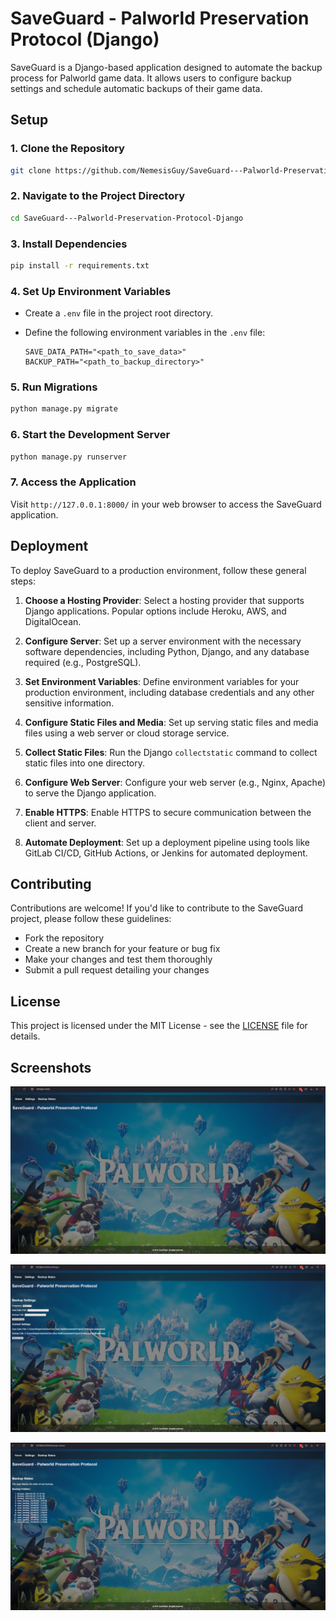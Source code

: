 # SaveGuard - Palworld Preservation Protocol (Django)

SaveGuard is a Django-based application designed to automate the backup process for Palworld game data. It allows users to configure backup settings and schedule automatic backups of their game data.

## Setup

### 1. Clone the Repository

```bash
git clone https://github.com/NemesisGuy/SaveGuard---Palworld-Preservation-Protocol-Django.git
```

### 2. Navigate to the Project Directory

```bash
cd SaveGuard---Palworld-Preservation-Protocol-Django
```

### 3. Install Dependencies

```bash
pip install -r requirements.txt
```

### 4. Set Up Environment Variables

- Create a `.env` file in the project root directory.
- Define the following environment variables in the `.env` file:

    ```
    SAVE_DATA_PATH="<path_to_save_data>"
    BACKUP_PATH="<path_to_backup_directory>"
    ```

### 5. Run Migrations

```bash
python manage.py migrate
```

### 6. Start the Development Server

```bash
python manage.py runserver
```

### 7. Access the Application

Visit `http://127.0.0.1:8000/` in your web browser to access the SaveGuard application.

## Deployment

To deploy SaveGuard to a production environment, follow these general steps:

1. **Choose a Hosting Provider**: Select a hosting provider that supports Django applications. Popular options include Heroku, AWS, and DigitalOcean.

2. **Configure Server**: Set up a server environment with the necessary software dependencies, including Python, Django, and any database required (e.g., PostgreSQL).

3. **Set Environment Variables**: Define environment variables for your production environment, including database credentials and any other sensitive information.

4. **Configure Static Files and Media**: Set up serving static files and media files using a web server or cloud storage service.

5. **Collect Static Files**: Run the Django `collectstatic` command to collect static files into one directory.

6. **Configure Web Server**: Configure your web server (e.g., Nginx, Apache) to serve the Django application.

7. **Enable HTTPS**: Enable HTTPS to secure communication between the client and server.

8. **Automate Deployment**: Set up a deployment pipeline using tools like GitLab CI/CD, GitHub Actions, or Jenkins for automated deployment.

## Contributing

Contributions are welcome! If you'd like to contribute to the SaveGuard project, please follow these guidelines:

- Fork the repository
- Create a new branch for your feature or bug fix
- Make your changes and test them thoroughly
- Submit a pull request detailing your changes

## License

This project is licensed under the MIT License - see the [LICENSE](LICENSE) file for details.

## Screenshots

![Screenshot - Home](Screenshots/image-home.png)

![Screenshot - Backup Settings](Screenshots/image-backup-settings.png)  

![Screenshot - Backups Status](Screenshots/image-backup-status.png) 